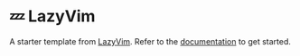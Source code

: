 # 💤 LazyVim

A starter template from [LazyVim](https://github.com/LazyVim/LazyVim).
Refer to the [documentation](https://lazyvim.github.io/installation) to get started.
